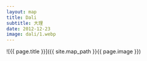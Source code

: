 ```yaml
---
layout: map
title: Dali
subtitle: 大理
date: 2012-12-23
image: dali/1.webp
---
```

![{{ page.title }}]({{ site.map_path }}{{ page.image }})
